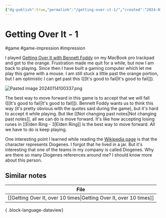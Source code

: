 ```yaml
---
{"dg-publish":true,"permalink":"/getting-over-it-1/","created":"2024-01-14T09:52:17.000+09:00","updated":"2024-01-14T10:08:34.000+09:00"}
---
```


# Getting Over It - 1

#game #game-impression #impression 

I played [Getting Over It with Bennett Foddy](https://en.wikipedia.org/wiki/Getting_Over_It_with_Bennett_Foddy) on my MacBook pro trackpad and got to the orange. Frustration made me quit for a while, but now I am back to playing. Since then I have built a gaming computer which let me play this game with a mouse. I am still stuck a little past the orange portion, but I am optimistic I can get past this ([[It's good to fail\|It's good to fail]]).

![Pasted image 20240114100337.png](/img/user/attachments/Pasted%20image%2020240114100337.png)

The best way to move forward in this game is to accept that we will fall ([[It's good to fail\|It's good to fail]]). Bennett Foddy wants us to think this way (it's pretty obvious with the quotes said during the game), but it's hard to accept it while playing. But like [[Not changing past notes\|Not changing past notes]], all we can do is move forward. It's like how accepting losing runes in [[Elden Ring - 3\|Elden Ring]] is the best way to move forward. All we have to do is keep playing.

One interesting point I learned while reading the [Wikipedia page](https://en.wikipedia.org/wiki/Getting_Over_It_with_Bennett_Foddy) is that the character represents Diogenes. I forgot that he lived in a jar. But it's interesting that one of the teams in my company is called Diogenes. Why are there so many Diogenes references around me? I should know more about this person.

## Similar notes

| File                                                                  |
| --------------------------------------------------------------------- |
| [[Getting Over It, over 10 times\|Getting Over It, over 10 times]] |

{ .block-language-dataview}
